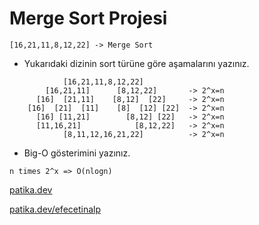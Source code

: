 # Merge Sort Projesi
```
[16,21,11,8,12,22] -> Merge Sort
```

* Yukarıdaki dizinin sort türüne göre aşamalarını yazınız.

```
            [16,21,11,8,12,22]
        [16,21,11]      [8,12,22]       -> 2^x=n
      [16]  [21,11]    [8,12]  [22]     -> 2^x=n
    [16]  [21]  [11]    [8]  [12] [22]  -> 2^x=n
      [16] [11,21]        [8,12] [22]   -> 2^x=n
      [11,16,21]            [8,12,22]   -> 2^x=n
            [8,11,12,16,21,22]          -> 2^x=n
```

* Big-O gösterimini yazınız.
```
n times 2^x => O(nlogn)
```

[patika.dev](www.patika.dev)

[patika.dev/efecetinalp](https://app.patika.dev/efecetinalp)
